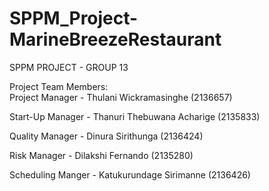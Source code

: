 # SPPM_Project-MarineBreezeRestaurant

SPPM PROJECT - GROUP 13

Project Team Members:	
Project Manager   - Thulani Wickramasinghe (2136657)

Start-Up Manager  - Thanuri Thebuwana Acharige (2135833)

Quality Manager   - Dinura Sirithunga (2136424)

Risk Manager      - Dilakshi Fernando (2135280)

Scheduling Manger - Katukurundage Sirimanne (2136426)
